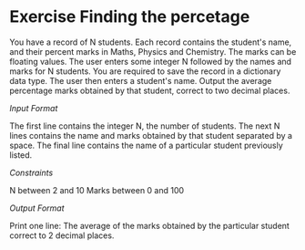 # Exercise Finding the percetage

You have a record of N students. Each record contains the student's name, and their percent marks in Maths, Physics and Chemistry. The marks can be floating values. The user enters some integer N followed by the names and marks for N students. You are required to save the record in a dictionary data type. The user then enters a student's name. Output the average percentage marks obtained by that student, correct to two decimal places.

*Input Format*

The first line contains the integer N, the number of students. The next N lines contains the name and marks obtained by that student separated by a space. The final line contains the name of a particular student previously listed.

*Constraints*

N between 2 and 10
Marks between 0 and 100

*Output Format*

Print one line: The average of the marks obtained by the particular student correct to 2 decimal places.